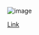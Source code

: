 ![image](https://github.com/user-attachments/assets/ab1d1294-b710-4fba-8d21-8c54f82f9b3d)

[Link](http://127.0.0.1:3000/8.4+Web+Design+Agency+Project/8.4%20Web%20Design%20Agency%20Project/solution.html)
